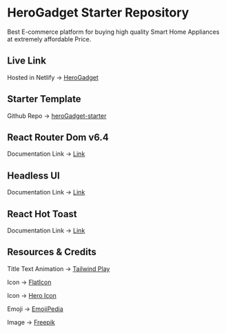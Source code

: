 # HeroGadget Starter Repository

Best E-commerce platform for buying high quality Smart Home Appliances at extremely affordable Price.

## Live Link

Hosted in Netlify -> [HeroGadget](https://herogadget.netlify.app/)

## Starter Template

Github Repo -> [heroGadget-starter](https://github.com/shakilahmedatik/heroGadget-starter)

## React Router Dom v6.4

Documentation Link -> [Link](https://reactrouter.com/en/main/start/overview)

## Headless UI

Documentation Link -> [Link](https://headlessui.com/)

## React Hot Toast

Documentation Link -> [Link](https://react-hot-toast.com/docs)

## Resources & Credits

Title Text Animation -> [Tailwind Play](https://play.tailwindcss.com/VCZwwz1e3R)

Icon -> [FlatIcon](https://www.flaticon.com/)

Icon -> [Hero Icon](https://heroicons.com/)

Emoji -> [EmojiPedia](https://emojipedia.org/)

Image -> [Freepik](https://www.freepik.com/)

